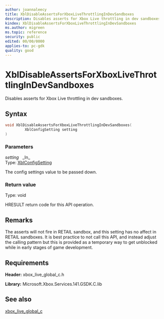 ```yaml
---
author: joannaleecy
title: XblDisableAssertsForXboxLiveThrottlingInDevSandboxes
description: Disables asserts for Xbox Live throttling in dev sandboxes.
kindex: XblDisableAssertsForXboxLiveThrottlingInDevSandboxes
ms.author: migreen
ms.topic: reference
security: public
edited: 00/00/0000
applies-to: pc-gdk
quality: good
---
```


# XblDisableAssertsForXboxLiveThrottlingInDevSandboxes  

Disables asserts for Xbox Live throttling in dev sandboxes.  

## Syntax  
  
```cpp
void XblDisableAssertsForXboxLiveThrottlingInDevSandboxes(  
         XblConfigSetting setting  
)  
```  
  
### Parameters  
  
*setting* &nbsp;&nbsp;\_In\_  
Type: [XblConfigSetting](../enums/xblconfigsetting.md)  
  
The config settings value to be passed down.  
  
  
### Return value  
Type: void
  
HRESULT return code for this API operation.
  
## Remarks  
  
The asserts will not fire in RETAIL sandbox, and this setting has no affect in RETAIL sandboxes. It is best practice to not call this API, and instead adjust the calling pattern but this is provided as a temporary way to get unblocked while in early stages of game development.
  
## Requirements  
  
**Header:** xbox_live_global_c.h
  
**Library:** Microsoft.Xbox.Services.141.GSDK.C.lib
  
## See also  
[xbox_live_global_c](../xbox_live_global_c_members.md)  
  
  